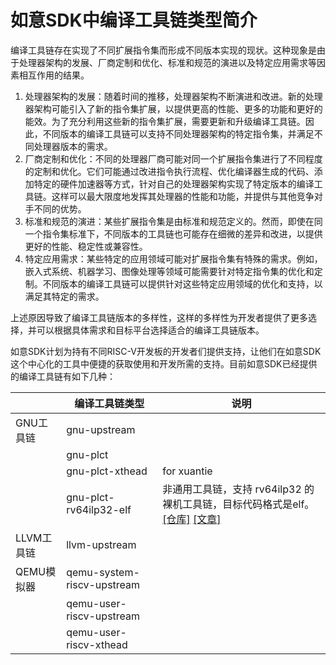 # 如意SDK中编译工具链类型简介

编译工具链存在实现了不同扩展指令集而形成不同版本实现的现状。这种现象是由于处理器架构的发展、厂商定制和优化、标准和规范的演进以及特定应用需求等因素相互作用的结果。

1. 处理器架构的发展：随着时间的推移，处理器架构不断演进和改进。新的处理器架构可能引入了新的指令集扩展，以提供更高的性能、更多的功能和更好的能效。为了充分利用这些新的指令集扩展，需要更新和升级编译工具链。因此，不同版本的编译工具链可以支持不同处理器架构的特定指令集，并满足不同处理器版本的需求。
2. 厂商定制和优化：不同的处理器厂商可能对同一个扩展指令集进行了不同程度的定制和优化。它们可能通过改进指令执行流程、优化编译器生成的代码、添加特定的硬件加速器等方式，针对自己的处理器架构实现了特定版本的编译工具链。这样可以最大限度地发挥其处理器的性能和功能，并提供与其他竞争对手不同的优势。
3. 标准和规范的演进：某些扩展指令集是由标准和规范定义的。然而，即使在同一个指令集标准下，不同版本的工具链也可能存在细微的差异和改进，以提供更好的性能、稳定性或兼容性。
4. 特定应用需求：某些特定的应用领域可能对扩展指令集有特殊的需求。例如，嵌入式系统、机器学习、图像处理等领域可能需要针对特定指令集的优化和定制。不同版本的编译工具链可以提供针对这些特定应用领域的优化和支持，以满足其特定的需求。

上述原因导致了编译工具链版本的多样性，这样的多样性为开发者提供了更多选择，并可以根据具体需求和目标平台选择适合的编译工具链版本。

如意SDK计划为持有不同RISC-V开发板的开发者们提供支持，让他们在如意SDK这个中心化的工具中便捷的获取使用和开发所需的支持。目前如意SDK已经提供的编译工具链有如下几种：

|            | 编译工具链类型             | 说明                                                                                                                                                                                    |
| ---------- | -------------------------- | --------------------------------------------------------------------------------------------------------------------------------------------------------------------------------------- |
| GNU工具链  | gnu-upstream               |                                                                                                                                                                                         |
|            | gnu-plct                   |                                                                                                                                                                                         |
|            | gnu-plct-xthead            | for xuantie                                                                                                                                                                             |
|            | gnu-plct-rv64ilp32-elf     | 非通用工具链，支持 rv64ilp32 的裸机工具链，目标代码格式是elf。[[仓库]](https://github.com/ruyisdk/riscv-gnu-toolchain-rv64ilp32) [[文章]](https://mp.weixin.qq.com/s/argIGP4_rUKDm9IRIB-YTg) |
| LLVM工具链 | llvm-upstream              |                                                                                                                                                                                         |
| QEMU模拟器 | qemu-system-riscv-upstream |                                                                                                                                                                                         |
|            | qemu-user-riscv-upstream   |                                                                                                                                                                                         |
|            | qemu-user-riscv-xthead     |                                                                                                                                                                                         |
